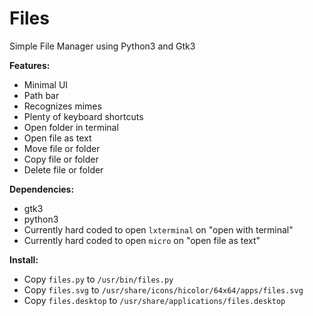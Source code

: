# Files
 Simple File Manager using Python3 and Gtk3 

__Features:__
- Minimal UI
- Path bar
- Recognizes mimes
- Plenty of keyboard shortcuts
- Open folder in terminal
- Open file as text
- Move file or folder
- Copy file or folder
- Delete file or folder

__Dependencies:__
- gtk3
- python3
- Currently hard coded to open `lxterminal` on "open with terminal"
- Currently hard coded to open `micro` on "open file as text"

__Install:__
- Copy `files.py` to `/usr/bin/files.py`
- Copy `files.svg` to `/usr/share/icons/hicolor/64x64/apps/files.svg`
- Copy `files.desktop` to `/usr/share/applications/files.desktop`
